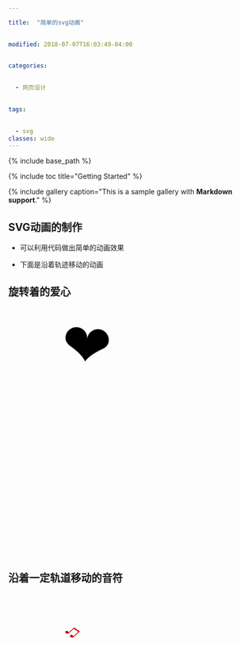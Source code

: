 ```yaml
---

title:  "简单的svg动画"

 
modified: 2018-07-07T16:03:49-04:00

 
categories: 

 
  - 网页设计

 
tags:

 
  - svg
classes: wide
---
```


 
{% include base_path %}
 
{% include toc title="Getting Started" %}

{% include gallery caption="This is a sample gallery with **Markdown support**." %}

## SVG动画的制作  

- 可以利用代码做出简单的动画效果

- 下面是沿着轨迹移动的动画

## 旋转着的爱心

<svg width="500" height="500" >
  <g> 
    <text font-family="microsoft yahei" font-size="120" y="120" x="100">❤</text>
    <animateTransform attributeName="transform" begin="0s" dur="10s" type="rotate" from="0 160 160" to="360 160 160" repeatCount="indefinite"/>
  </g>
</svg>


## 沿着一定轨道移动的音符

<svg width="360" height="200" >
  <text font-family="microsoft yahei" font-size="40" x="0" y="0" fill="#cd0000">♫
    <animateMotion path="M100,60 q100,120 120,20 q140,-50 160,0" begin="0s" dur="3s" rotate="auto" repeatCount="indefinite"/>
  </text>
  
</svg>
